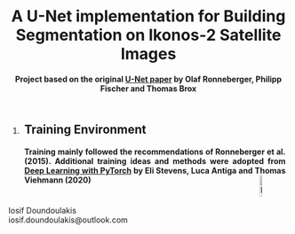 <body>
    <div>
        <h1 align='center'> A U-Net implementation for Building Segmentation on Ikonos-2 Satellite Images </h1>
        <h4 align='center'>
            Project based on the original <a href="https://arxiv.org/abs/1505.04597">U-Net paper</a>
            by Olaf Ronneberger, Philipp Fischer and Thomas Brox
        </h4>
    </div>
    <div class='sections'>
        <ol>
            <li>
                <div style='border-width:1px;padding:5px'>
                    <h2>Training Environment</h4>
                    <h4 align='justify'>Training mainly followed the recommendations of Ronneberger et al. (2015). Additional training ideas and methods were adopted from
                        <a href='https://www.google.com/search?channel=fs&client=ubuntu&q=deep+learning+with+pytorch'>Deep Learning with PyTorch</a> by Eli Stevens, Luca Antiga and Thomas Viehmann (2020)
                        <a href='https://www.google.com/search?channel=fs&client=ubuntu&q=deep+learning+with+pytorch'>
                            <img src='https://images.manning.com/book/3/8e5d003-09e3-430e-a5a3-f42ee1cafb5f/Stevens-DLPy-HI.png' width=10% height=10% align='right'
                            alt='Deep Learning with PyTorch'>
                        </a>
                    </h4>
                    <p>
                    </p>
                </div>
            </li>
        </ol>
    </div>
</body>
<footer>
Iosif Doundoulakis <br>
iosif.doundoulakis@outlook.com
</footer>
